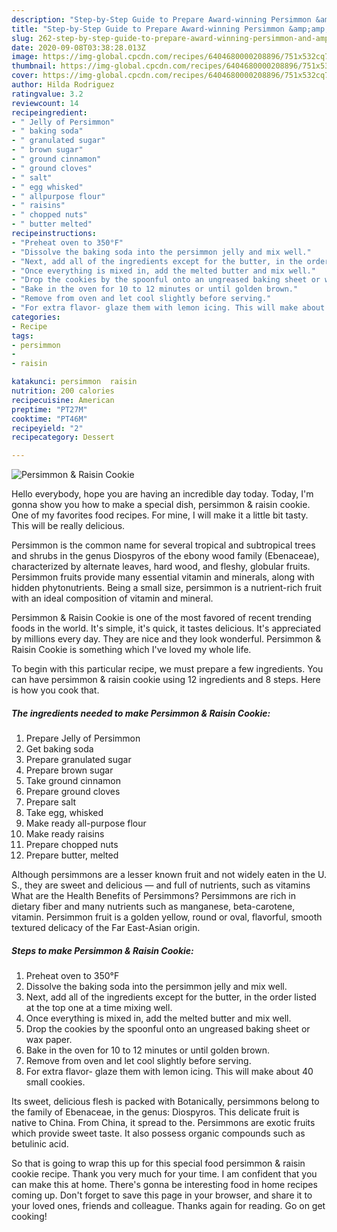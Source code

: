 ```yaml
---
description: "Step-by-Step Guide to Prepare Award-winning Persimmon &amp;amp; Raisin Cookie"
title: "Step-by-Step Guide to Prepare Award-winning Persimmon &amp;amp; Raisin Cookie"
slug: 262-step-by-step-guide-to-prepare-award-winning-persimmon-and-amp-raisin-cookie
date: 2020-09-08T03:38:28.013Z
image: https://img-global.cpcdn.com/recipes/6404680000208896/751x532cq70/persimmon-raisin-cookie-recipe-main-photo.jpg
thumbnail: https://img-global.cpcdn.com/recipes/6404680000208896/751x532cq70/persimmon-raisin-cookie-recipe-main-photo.jpg
cover: https://img-global.cpcdn.com/recipes/6404680000208896/751x532cq70/persimmon-raisin-cookie-recipe-main-photo.jpg
author: Hilda Rodriguez
ratingvalue: 3.2
reviewcount: 14
recipeingredient:
- " Jelly of Persimmon"
- " baking soda"
- " granulated sugar"
- " brown sugar"
- " ground cinnamon"
- " ground cloves"
- " salt"
- " egg whisked"
- " allpurpose flour"
- " raisins"
- " chopped nuts"
- " butter melted"
recipeinstructions:
- "Preheat oven to 350°F"
- "Dissolve the baking soda into the persimmon jelly and mix well."
- "Next, add all of the ingredients except for the butter, in the order listed at the top one at a time mixing well."
- "Once everything is mixed in, add the melted butter and mix well."
- "Drop the cookies by the spoonful onto an ungreased baking sheet or wax paper."
- "Bake in the oven for 10 to 12 minutes or until golden brown."
- "Remove from oven and let cool slightly before serving."
- "For extra flavor- glaze them with lemon icing. This will make about 40 small cookies."
categories:
- Recipe
tags:
- persimmon
- 
- raisin

katakunci: persimmon  raisin 
nutrition: 200 calories
recipecuisine: American
preptime: "PT27M"
cooktime: "PT46M"
recipeyield: "2"
recipecategory: Dessert

---
```



![Persimmon &amp; Raisin Cookie](https://img-global.cpcdn.com/recipes/6404680000208896/751x532cq70/persimmon-raisin-cookie-recipe-main-photo.jpg)

Hello everybody, hope you are having an incredible day today. Today, I'm gonna show you how to make a special dish, persimmon &amp; raisin cookie. One of my favorites food recipes. For mine, I will make it a little bit tasty. This will be really delicious.

Persimmon is the common name for several tropical and subtropical trees and shrubs in the genus Diospyros of the ebony wood family (Ebenaceae), characterized by alternate leaves, hard wood, and fleshy, globular fruits. Persimmon fruits provide many essential vitamin and minerals, along with hidden phytonutrients. Being a small size, persimmon is a nutrient-rich fruit with an ideal composition of vitamin and mineral.

Persimmon &amp; Raisin Cookie is one of the most favored of recent trending foods in the world. It's simple, it's quick, it tastes delicious. It's appreciated by millions every day. They are nice and they look wonderful. Persimmon &amp; Raisin Cookie is something which I've loved my whole life.


To begin with this particular recipe, we must prepare a few ingredients. You can have persimmon &amp; raisin cookie using 12 ingredients and 8 steps. Here is how you cook that.

<!--inarticleads1-->

##### The ingredients needed to make Persimmon &amp; Raisin Cookie:

1. Prepare  Jelly of Persimmon
1. Get  baking soda
1. Prepare  granulated sugar
1. Prepare  brown sugar
1. Take  ground cinnamon
1. Prepare  ground cloves
1. Prepare  salt
1. Take  egg, whisked
1. Make ready  all-purpose flour
1. Make ready  raisins
1. Prepare  chopped nuts
1. Prepare  butter, melted


Although persimmons are a lesser known fruit and not widely eaten in the U. S., they are sweet and delicious — and full of nutrients, such as vitamins What are the Health Benefits of Persimmons? Persimmons are rich in dietary fiber and many nutrients such as manganese, beta-carotene, vitamin. Persimmon fruit is a golden yellow, round or oval, flavorful, smooth textured delicacy of the Far East-Asian origin. 

<!--inarticleads2-->

##### Steps to make Persimmon &amp; Raisin Cookie:

1. Preheat oven to 350°F
1. Dissolve the baking soda into the persimmon jelly and mix well.
1. Next, add all of the ingredients except for the butter, in the order listed at the top one at a time mixing well.
1. Once everything is mixed in, add the melted butter and mix well.
1. Drop the cookies by the spoonful onto an ungreased baking sheet or wax paper.
1. Bake in the oven for 10 to 12 minutes or until golden brown.
1. Remove from oven and let cool slightly before serving.
1. For extra flavor- glaze them with lemon icing. This will make about 40 small cookies.


Its sweet, delicious flesh is packed with Botanically, persimmons belong to the family of Ebenaceae, in the genus: Diospyros. This delicate fruit is native to China. From China, it spread to the. Persimmons are exotic fruits which provide sweet taste. It also possess organic compounds such as betulinic acid. 

So that is going to wrap this up for this special food persimmon &amp; raisin cookie recipe. Thank you very much for your time. I am confident that you can make this at home. There's gonna be interesting food in home recipes coming up. Don't forget to save this page in your browser, and share it to your loved ones, friends and colleague. Thanks again for reading. Go on get cooking!
